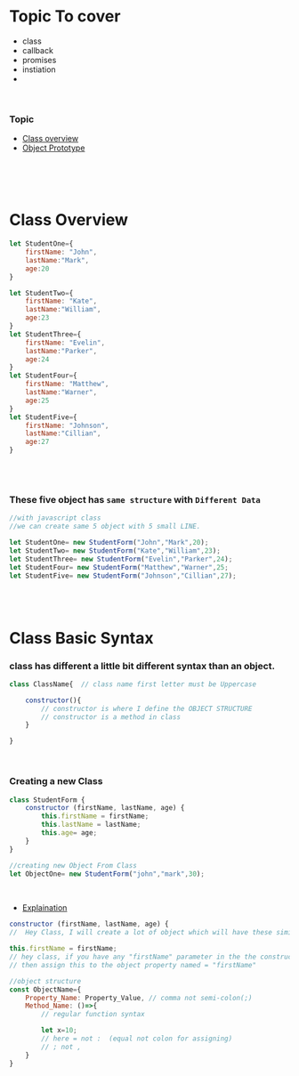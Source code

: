 # Topic To cover
* class
* callback
* promises
* instiation
* 

<br>

### Topic

* [Class overview](#class-overview)  
* [Object Prototype](#object-prototpye) 

<br>
<br>
<br>

# Class Overview


```javascript
let StudentOne={
    firstName: "John",
    lastName:"Mark",
    age:20
}

let StudentTwo={
    firstName: "Kate",
    lastName:"William",
    age:23
}
let StudentThree={
    firstName: "Evelin",
    lastName:"Parker",
    age:24
}
let StudentFour={
    firstName: "Matthew",
    lastName:"Warner",
    age:25
}
let StudentFive={
    firstName: "Johnson",
    lastName:"Cillian",
    age:27
}
```

<br>
<br> 


### These five object has `same structure` with `Different Data`

```javascript
//with javascript class
//we can create same 5 object with 5 small LINE.

let StudentOne= new StudentForm("John","Mark",20);
let StudentTwo= new StudentForm("Kate","William",23);
let StudentThree= new StudentForm("Evelin","Parker",24);
let StudentFour= new StudentForm("Matthew","Warner",25;
let StudentFive= new StudentForm("Johnson","Cillian",27);
```

<br>
<br> 


# Class Basic Syntax

### class has different a little bit different syntax than an object.

```javascript
class ClassName{  // class name first letter must be Uppercase

    constructor(){
        // constructor is where I define the OBJECT STRUCTURE
        // constructor is a method in class        
    }

}
```

<br>

### Creating a new Class 

```javascript
class StudentForm {
    constructor (firstName, lastName, age) {
        this.firstName = firstName;
        this.lastName = lastName;
        this.age= age;
    }
}

//creating new Object From Class
let ObjectOne= new StudentForm("john","mark",30);
```

<br>

* <ins>Explaination</ins>

```javascript
constructor (firstName, lastName, age) {
//  Hey Class, I will create a lot of object which will have these similar properties --- `firstName`, `lastName`, `age`.
```





```javascript
this.firstName = firstName;
// hey class, if you have any "firstName" parameter in the the constructor function
// then assign this to the object property named = "firstName"
```


```javascript
//object structure
const ObjectName={
    Property_Name: Property_Value, // comma not semi-colon(;)
    Method_Name: ()=>{
        // regular function syntax

        let x=10;
        // here = not :  (equal not colon for assigning)
        // ; not ,        
    }
}
```

